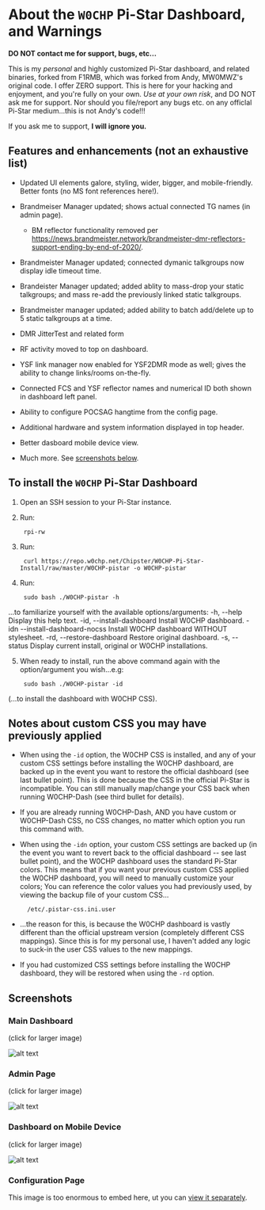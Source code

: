 #  About the `W0CHP` Pi-Star Dashboard, and Warnings

**DO NOT contact me for support, bugs, etc...**

This is my *personal* and highly customized Pi-Star dashboard, and related
binaries, forked from F1RMB, which was forked from Andy, MW0MWZ's original
code.  I offer ZERO support. This is here for your hacking and enjoyment, and
you're fully on your own. *Use at your own risk*, and DO NOT ask me for support.
Nor should you file/report any bugs etc. on any officlal Pi-Star medium...this
is not Andy's code!!!

If you ask me to support, **I will ignore you.**

## Features and enhancements (not an exhaustive list)

* Updated UI elements galore, styling, wider, bigger, and mobile-friendly. Better fonts (no MS font references here!).

* Brandmeiser Manager updated; shows actual connected TG names (in admin page).

  * BM reflector functionality removed per <https://news.brandmeister.network/brandmeister-dmr-reflectors-support-ending-by-end-of-2020/>.

* Brandmeister Manager updated; connected dymanic talkgroups now display idle timeout time.

* Brandeister Manager updated; added ablity to mass-drop your static talkgroups; and mass re-add the previously
  linked static talkgroups.

* Brandmeister manager updated; added ability to batch add/delete up to 5 static talkgroups at a time.

* DMR JitterTest and related form

* RF activity moved to top on dashboard.

* YSF link manager now enabled for YSF2DMR mode as well; gives the ability to change links/rooms on-the-fly.

* Connected FCS and YSF reflector names and numerical ID both shown in dashboard left panel.

* Ability to configure POCSAG hangtime from the config page.

* Additional hardware and system information displayed in top header.

* Better dasboard mobile device view.

* Much more. See [screenshots below](#screenshots).

## To install the `W0CHP` Pi-Star Dashboard

1. Open an SSH session to your Pi-Star instance.

2. Run:

        rpi-rw

3. Run:

        curl https://repo.w0chp.net/Chipster/W0CHP-Pi-Star-Install/raw/master/W0CHP-pistar -o W0CHP-pistar

4. Run:

        sudo bash ./W0CHP-pistar -h
...to familiarize yourself with the available options/arguments:
        -h,   --help                     Display this help text.
        -id,  --install-dashboard        Install W0CHP dashboard.
        -idn  --install-dashboard-nocss  Install W0CHP dashboard WITHOUT stylesheet.
        -rd,  --restore-dashboard        Restore original dashboard.
        -s,   --status                   Display current install, original or W0CHP installations.

5. When ready to install, run the above command again with the option/argument you wish...e.g:

        sudo bash ./W0CHP-pistar -id

(...to install the dashboard with W0CHP CSS).

## Notes about custom CSS you may have previously applied

* When using the `-id` option, the W0CHP CSS is installed, and any of your custom CSS settings
  before installing the W0CHP dashboard, are backed up in the event you want to restore the official dashboard
  (see last bullet point). This is done because the CSS in the official Pi-Star is incompatible. You can still
  manually map/change your CSS back when running W0CHP-Dash (see third bullet for details).

* If you are already running W0CHP-Dash, AND you have custom or W0CHP-Dash CSS, no CSS changes, no matter which
  option you run this command with.

* When using the `-idn` option, your custom CSS settings are backed up (in the event you want to revert back
  to the official dashboard -- see last bullet point), and the W0CHP dashboard uses the standard Pi-Star colors.
  This means that if you want your previous custom CSS applied the W0CHP dashboard, you will need to manually
  customize your colors; You can reference the color values you had previously used, by viewing the backup file of
  your custom CSS...

        /etc/.pistar-css.ini.user

* ...the reason for this, is because the W0CHP dashboard is vastly different than the official upstream version
  (completely different CSS mappings). Since this is for my personal use, I haven't added any logic to suck-in
  the user CSS values to the new mappings.

* If you had customized CSS settings before installing the W0CHP dashboard, they will be restored when
  using the `-rd` option.

## Screenshots

### Main Dashboard

(click for larger image)

![alt text](https://w0chp.net/img/W0CHP_Dash.png "W0CHP Dashboard")


### Admin Page

(click for larger image)

![alt text](https://w0chp.net/img/W0CHP_Admin.png "W0CHP Admin Page")

### Dashboard on Mobile Device

(click for larger image)

![alt text](https://w0chp.net/img/W0CHP_Mobile.png "W0CHP Mobile Page")

### Configuration Page

This image is too enormous to embed here, ut you can [view it separately](https://w0chp.net/img/W0CHP_Config.png).


